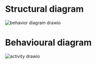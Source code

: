 # Structural diagram
![behavior diagram drawio](https://user-images.githubusercontent.com/94223235/143049197-587fd6b9-dc27-4da3-a536-fc818a163f5d.png)


# Behavioural diagram
![activity drawio](https://user-images.githubusercontent.com/94223235/143090493-add13664-7330-466f-a490-df2027efa72c.png)

